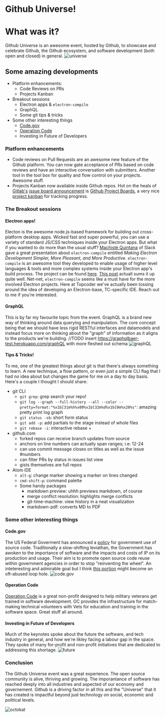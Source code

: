 # Github Universe!

# What was it?
Github Universe is an awesome event, hosted by Github, to showcase and celebrate Github, the Github ecosystem, and software development (both open and closed) in general. 
![universe](https://raw.githubusercontent.com/cwdcwd/github-universe/master/images/2016-09-14_170909840_FEE30_iOS.jpg)

## Some amazing developments
- Platform enhancements:
  + Code Reviews on PRs
  + Projects Kanban
- Breakout sessions
  + Electron apps & `electron-compile`
  + GraphQL
  + Some git tips & tricks
- Some other interesting things
  + [Code.gov](http://www.code.gov)
  + [Operation Code](https://operationcode.org/)
  + Investing in Future of Developers

### Platform enhancements
- Code reviews on Pull Requests are an awesome new feature of the Github platform. You can now gate acceptance of PRs based on code reviews and have an interactive conversation with submitters. Another tool in the tool box for quality and flow control on your projects. Awesome stuff.
- Projects Kanban now available inside Github repos. Hot on the heals of [Gitlab's](http://www.gitlab.com) [issue board announcement](https://about.gitlab.com/2016/08/22/announcing-the-gitlab-issue-board/) is [Github Project Boards](https://help.github.com/articles/tracking-the-progress-of-your-work-with-projects/), a very nice [project kanban](https://en.wikipedia.org/wiki/Kanban_board) for tracking progress. 

### The Breakout sessions

#### Electron apps!
Electon is the awesome node.js-based framework for building out cross-platform desktop apps. Wicked fast and super powerful, you can use a variety of standard JS/CSS techniques inside your Electron apps. But what if you wanted to do more than the usual stuff? [Machisté Quintana](https://twitter.com/mnquintana) of Slack gave a great presentation about `electron-compile` entitled _Making Electron Development Simpler, More Pleasant, and More Productive_. `electron-compile` is an awesome tool they developed to enable usage of higher level languages & tools and more complex systems inside your Electron app's build process. The project can be found [here](https://github.com/electron/electron-compile). [This post](https://slack.engineering/using-es2015-with-electron-introducing-electron-compile-2a0e5ccbadb6#.m6c51eqo9) actuall sums it up quite well. Net-net, `electron-compile` seems like a must have for the more involved Electron projects. Here at Topcoder we've actually been tossing around the idea of developing an Electron-base, TC-specific IDE. Reach out to me if you're interested. 

#### GraphQL
This is by far my favourite topic from the event. GraphQL is a brand new way of thinking around data querying and manipulation. The core concept being that we should have less rigid RESTful interfaces and datamodels and instead focus more on thinking about the "graph" of information as it aligns to the products we're building. 
//TODO insert https://graphqlbaer-test.herokuapp.com/graphQL with more fleshed out schema
![graphQL](https://raw.githubusercontent.com/cwdcwd/github-universe/master/images/2016-09-14_180044366_9F29B_iOS.jpg)

#### Tips & Tricks!
To me, one of the greatest things about git is that there's always something to learn. A new techinque, a flow pattern, or even just a simple CLI flag that I had _no_ idea about but changes the game for me on a day to day basis. Here's a couple I thought I should share:

- git CLI 
  + `git grep`: grep search your repo!
  + `git log --graph --full-history --all --color --pretty=format:"%x1b[31m%h%x09%x1b[32m%d%x1b[0m%x20%s"`: amazing pretty print log graph
  + `git status -sb`: short form status
  + `git add -p`: add partials to the stage instead of whole files
  + `git rebase -i`: interactive rebase  + 
- github.com
  + forked repos can receive branch updates from source
  + anchors on line numbers can actually span ranges; i.e: 12-24
  + can use commit message closes on titles as well as the issue #numbers
  + can filter PRs by status in issues list view
  + gists themselves are full repos
- Atom IDE
  + `alt-g`: change marker showing a marker on lines changed
  + `cmd-shift-p`: command palette
  + Some handy packages
    * markdown preview: uhhh previews markdown, of course
    * merge conflict resolution: highlights merge conflicts
    * git-time-machine: view history in a neat visualization
    * markdown-pdf: converts MD to PDF

### Some other interesting things

#### Code.gov
The US Federal Goverment has announced a [policy](https://sourcecode.cio.gov/) for government use of source code. Traditionally a slow-shifting leviathan, the Government has awoken to the importance of software and the impacts and costs of IP on its production and usage. Their aim is to promote open source code reuse within government agencies in order to stop "reinventing the wheel". An inteteresting and admirable goal but I think [this portion](https://sourcecode.cio.gov/Exceptions/) might become an oft-abused loop hole.
![code.gov](https://github.com/cwdcwd/github-universe/raw/master/images/2016-09-14_174551225_152BA_iOS.jpg)

#### Operation Code
[Operation Code](https://operationcode.org/) is a great non-profit designed to help military veterans get trained in software development. OC provides the infrastructure for match-making technical volunteers with Vets for education and training in the software space. Great stuff all around.

#### Investing in Future of Developers
Much of the keynotes spoke about the future the software, and tech industry in general, and how we're likley facing a labour gap in the space. They spoke of many for-profit and non-profit initiatives that are dedicated to addressing this shortage. 
![future](https://github.com/cwdcwd/github-universe/raw/master/images/2016-09-15_170819382_3A36D_iOS.jpg)


### Conclusion
The Github Universe event was a great experience. The open source community is alive, thriving and growing. The imporantance of software has reached deeply into all industries and aspected of our economy and governement. Github is a driving factor in all this and the "Universe" that it has created is impactful beyond just technology on social, economic and political levels.

![octokat](https://raw.githubusercontent.com/cwdcwd/github-universe/master/images/2016-09-15_180253690_E637B_iOS.jpg)
